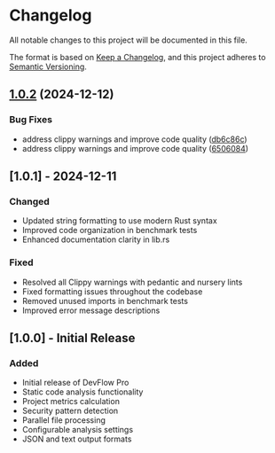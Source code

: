 # Changelog

All notable changes to this project will be documented in this file.

The format is based on [Keep a Changelog](https://keepachangelog.com/en/1.0.0/),
and this project adheres to [Semantic Versioning](https://semver.org/spec/v2.0.0.html).

## [1.0.2](https://github.com/QuantumMeta4/devflow-pro/compare/v1.0.1...v1.0.2) (2024-12-12)


### Bug Fixes

* address clippy warnings and improve code quality ([db6c86c](https://github.com/QuantumMeta4/devflow-pro/commit/db6c86c942363484996c2ec9e6f22d7336826447))
* address clippy warnings and improve code quality ([6506084](https://github.com/QuantumMeta4/devflow-pro/commit/6506084e4adb93c0d25eb89c020dfc5e8edf3946))

## [1.0.1] - 2024-12-11

### Changed
- Updated string formatting to use modern Rust syntax
- Improved code organization in benchmark tests
- Enhanced documentation clarity in lib.rs

### Fixed
- Resolved all Clippy warnings with pedantic and nursery lints
- Fixed formatting issues throughout the codebase
- Removed unused imports in benchmark tests
- Improved error message descriptions

## [1.0.0] - Initial Release

### Added
- Initial release of DevFlow Pro
- Static code analysis functionality
- Project metrics calculation
- Security pattern detection
- Parallel file processing
- Configurable analysis settings
- JSON and text output formats
